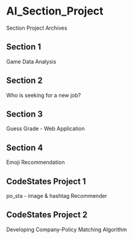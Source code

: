 # AI_Section_Project
Section Project Archives

## Section 1

Game Data Analysis

## Section 2

Who is seeking for a new job?

## Section 3

Guess Grade - Web Application

## Section 4

Emoji Recommendation

## CodeStates Project 1

po_sta - image & hashtag Recommender

## CodeStates Project 2

Developing Company-Policy Matching Algorithm
